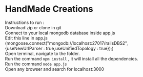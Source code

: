 # HandMade Creations
Instructions to run : <br/>
Download zip or clone in git <br/>
Connect to your local mongodb database inside app.js<br/>
Edit this line in app.js (mongoose.connect("mongodb://localhost:27017/railsDBS2",{useNewUrlParser : true,useUnifiedTopology : true});)<br/>
Open terminal, navigate to the folder.<br/>
Run the command `npm install` , it will install all the dependencies.<br/>
Run the command `node app.js` <br/>
Open any browser and search for localhost:3000
